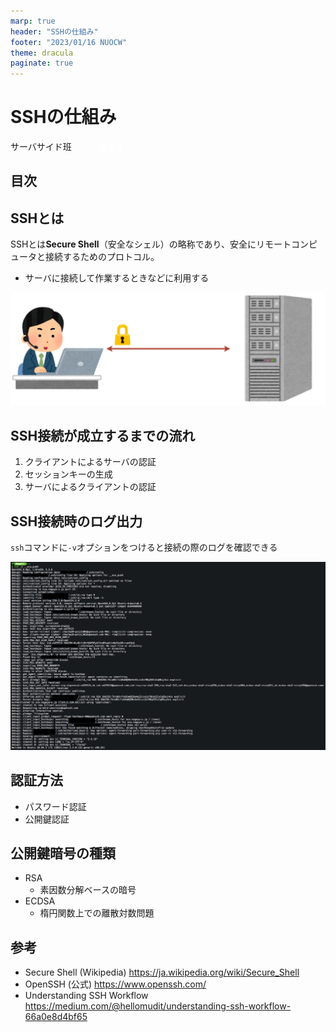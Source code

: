 ```yaml
---
marp: true
header: "SSHの仕組み"
footer: "2023/01/16 NUOCW"
theme: dracula
paginate: true
---
```



<!--
headingDivider: 2
_class: title
_paginate: false
-->

# SSHの仕組み

サーバサイド班　<a style="color:white; text-decoration: none;" href="https://github.com/kentakom1213">甲本健太 :link:</a>


## 目次




## SSHとは

SSHとは**Secure Shell**（安全なシェル）の略称であり、安全にリモートコンピュータと接続するためのプロトコル。

- サーバに接続して作業するときなどに利用する

![h:300](images/about_ssh.png)


## SSH接続が成立するまでの流れ

1. クライアントによるサーバの認証
2. セッションキーの生成
3. サーバによるクライアントの認証


## SSH接続時のログ出力

`ssh`コマンドに`-v`オプションをつけると接続の際のログを確認できる

![h:400](images/ssh_log.png)


## 認証方法

- パスワード認証
- 公開鍵認証

## 公開鍵暗号の種類

- RSA
  - 素因数分解ベースの暗号
- ECDSA
  - 楕円関数上での離散対数問題


## 参考

- Secure Shell (Wikipedia)
  https://ja.wikipedia.org/wiki/Secure_Shell
- OpenSSH (公式)
  https://www.openssh.com/
- Understanding SSH Workflow
  https://medium.com/@hellomudit/understanding-ssh-workflow-66a0e8d4bf65

